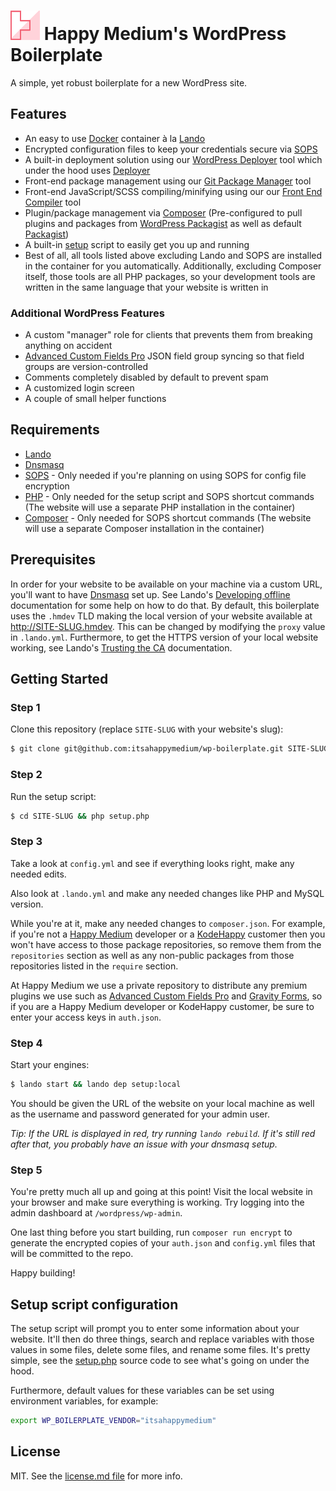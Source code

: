 # ![Happy Medium](content/themes/theme/img/favicon.png) Happy Medium's WordPress Boilerplate

A simple, yet robust boilerplate for a new WordPress site.


## Features

 - An easy to use [Docker] container à la [Lando]
 - Encrypted configuration files to keep your credentials secure via [SOPS]
 - A built-in deployment solution using our [WordPress Deployer] tool which under the hood uses [Deployer]
 - Front-end package management using our [Git Package Manager] tool
 - Front-end JavaScript/SCSS compiling/minifying using our our [Front End Compiler] tool
 - Plugin/package management via [Composer] (Pre-configured to pull plugins and packages from [WordPress Packagist] as well as default [Packagist])
 - A built-in [setup](setup.php) script to easily get you up and running
 - Best of all, all tools listed above excluding Lando and SOPS are installed in the container for you automatically. Additionally, excluding Composer itself, those tools are all PHP packages, so your development tools are written in the same language that your website is written in


### Additional WordPress Features

 - A custom "manager" role for clients that prevents them from breaking anything on accident
 - [Advanced Custom Fields Pro] JSON field group syncing so that field groups are version-controlled
 - Comments completely disabled by default to prevent spam
 - A customized login screen
 - A couple of small helper functions


## Requirements

 - [Lando]
 - [Dnsmasq]
 - [SOPS] - Only needed if you're planning on using SOPS for config file encryption
 - [PHP] - Only needed for the setup script and SOPS shortcut commands (The website will use a separate PHP installation in the container)
 - [Composer] - Only needed for SOPS shortcut commands (The website will use a separate Composer installation in the container)


## Prerequisites

In order for your website to be available on your machine via a custom URL, you'll want to have [Dnsmasq] set up. See Lando's [Developing offline] documentation for some help on how to do that. By default, this boilerplate uses the `.hmdev` TLD making the local version of your website available at http://SITE-SLUG.hmdev. This can be changed by modifying the `proxy` value in `.lando.yml`. Furthermore, to get the HTTPS version of your local website working, see Lando's [Trusting the CA] documentation.


## Getting Started


### Step 1

Clone this repository (replace `SITE-SLUG` with your website's slug):

```bash
$ git clone git@github.com:itsahappymedium/wp-boilerplate.git SITE-SLUG
```


### Step 2

Run the setup script:

```bash
$ cd SITE-SLUG && php setup.php
```


### Step 3

Take a look at `config.yml` and see if everything looks right, make any needed edits.

Also look at `.lando.yml` and make any needed changes like PHP and MySQL version.

While you're at it, make any needed changes to `composer.json`. For example, if you're not a [Happy Medium] developer or a [KodeHappy] customer then you won't have access to those package repositories, so remove them from the `repositories` section as well as any non-public packages from those repositories listed in the `require` section.

At Happy Medium we use a private repository to distribute any premium plugins we use such as [Advanced Custom Fields Pro] and [Gravity Forms], so if you are a Happy Medium developer or KodeHappy customer, be sure to enter your access keys in `auth.json`.


### Step 4

Start your engines:

```bash
$ lando start && lando dep setup:local
```

You should be given the URL of the website on your local machine as well as the username and password generated for your admin user.

*Tip: If the URL is displayed in red, try running `lando rebuild`. If it's still red after that, you probably have an issue with your dnsmasq setup.*


### Step 5

You're pretty much all up and going at this point! Visit the local website in your browser and make sure everything is working. Try logging into the admin dashboard at `/wordpress/wp-admin`.

One last thing before you start building, run `composer run encrypt` to generate the encrypted copies of your `auth.json` and `config.yml` files that will be committed to the repo.

Happy building!


## Setup script configuration

The setup script will prompt you to enter some information about your website. It'll then do three things, search and replace variables with those values in some files, delete some files, and rename some files. It's pretty simple, see the [setup.php](setup.php) source code to see what's going on under the hood.

Furthermore, default values for these variables can be set using environment variables, for example:

```bash
export WP_BOILERPLATE_VENDOR="itsahappymedium"
```


## License

MIT. See the [license.md file](license.md) for more info.


[Advanced Custom Fields Pro]: https://advancedcustomfields.com
[Composer]: https://getcomposer.org
[Deployer]: https://deployer.org
[Developing offline]: https://docs.lando.dev/guides/offline-dev.html
[Dnsmasq]: https://thekelleys.org.uk/dnsmasq/doc.html
[Docker]: https://docker.com
[Front End Compiler]: https://github.com/itsahappymedium/fec
[Git Package Manager]: https://github.com/itsahappymedium/gpm
[Gravity Forms]: https://gravityforms.com
[Happy Medium]: https://itsahappymedium.com
[KodeHappy]: https://kodehappy.com
[Lando]: https://lando.dev
[Packagist]: https://packagist.org
[PHP]: https://php.net
[SOPS]: https://github.com/mozilla/sops
[Trusting the CA]: https://docs.lando.dev/config/security.html#trusting-the-ca
[WordPress Deployer]: https://github.com/itsahappymedium/wp-deployer
[WordPress Packagist]: https://wpackagist.org